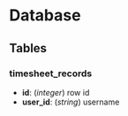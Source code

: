 # Database

## Tables

### timesheet_records

- **id**: (*integer*) row id
- **user_id**: (*string*) username